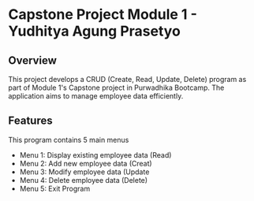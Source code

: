 # Capstone Project Module 1 - Yudhitya Agung Prasetyo
## Overview
This project develops a CRUD (Create, Read, Update, Delete) program as part of Module 1's Capstone project in Purwadhika Bootcamp. The application aims to manage employee data efficiently.
## Features
This program contains 5 main menus
* Menu 1: Display existing employee data (Read)
* Menu 2: Add new employee data (Creat)
* Menu 3: Modify employee data (Update
* Menu 4: Delete employee data (Delete)
* Menu 5: Exit Program
